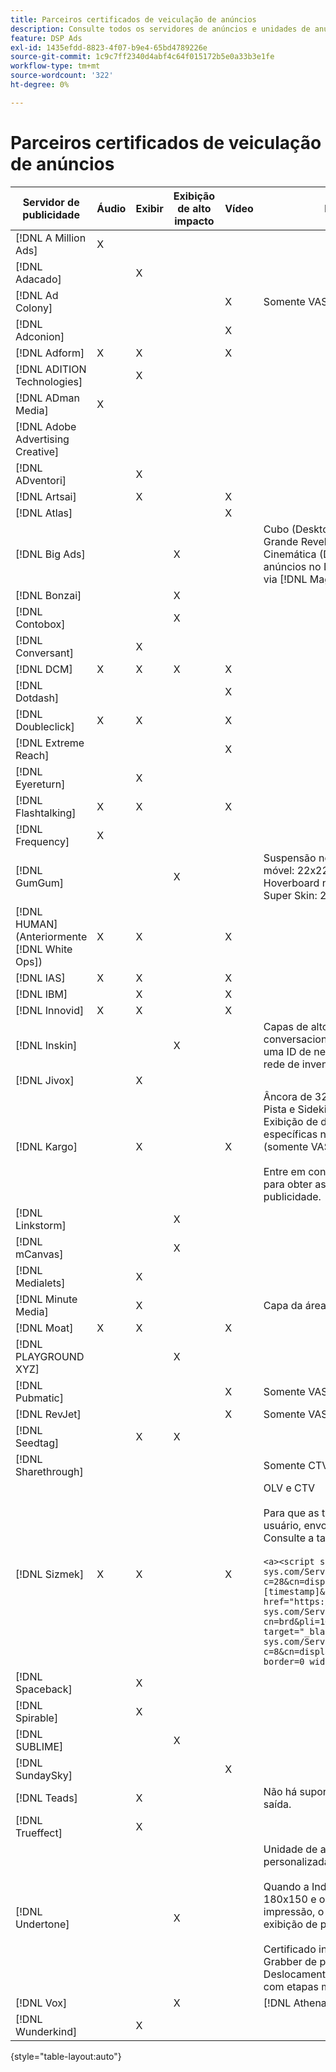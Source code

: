 ```yaml
---
title: Parceiros certificados de veiculação de anúncios
description: Consulte todos os servidores de anúncios e unidades de anúncios certificados.
feature: DSP Ads
exl-id: 1435efdd-8823-4f07-b9e4-65bd4789226e
source-git-commit: 1c9c7ff2340d4abf4c64f015172b5e0a33b3e1fe
workflow-type: tm+mt
source-wordcount: '322'
ht-degree: 0%

---
```


# Parceiros certificados de veiculação de anúncios

| Servidor de publicidade | Áudio | Exibir | Exibição de alto impacto | Vídeo | Requisitos especiais e notas |
| --- | --- | --- | --- | --- | --- |
| [!DNL A Million Ads] | X | | | | |
| [!DNL Adacado] | | X | | | |
| [!DNL Ad Colony] | | | | X | Somente VAST para dispositivos móveis |
| [!DNL Adconion] | | | | X | |
| [!DNL Adform] | X | X | | X | |
| [!DNL ADITION Technologies] | | X | | | |
| [!DNL ADman Media] | X | | | | |
| [!DNL Adobe Advertising Creative] | | | | | |
| [!DNL ADventori] | | X | | | |
| [!DNL Artsai] | | X | | X | |
| [!DNL Atlas] | | | | X | |
| [!DNL Big Ads] | | | X | | Cubo (Desktop), Cubo (Mobile), Cartões (Desktop), Grande Revelação (Desktop), Cine-Cube (Desktop), Cinemática (Desktop). Configure todos esses tipos de anúncios no DSP como 300x250. Certificado somente via [!DNL Magnite DV+]. |
| [!DNL Bonzai] | | | X | | |
| [!DNL Contobox] | | | X | | |
| [!DNL Conversant] | | X | | | |
| [!DNL DCM] | X | X | X | X | |
| [!DNL Dotdash] | | | | X | |
| [!DNL Doubleclick] | X | X | | X | |
| [!DNL Extreme Reach] | | | | X | |
| [!DNL Eyereturn] | | X | | | |
| [!DNL Flashtalking] | X | X | | X | |
| [!DNL Frequency] | X | | | | |
| [!DNL GumGum] | | | X | | Suspensão no slot: 21x21, Suspensão no slot Vídeo móvel: 22x22, Suspensão no slot Desktop: 24x24, Hoverboard no slot: 25x25, Velocidade no slot: 26x26, Super Skin: 29x29, Canto expansível na tela: 20x20 |
| [!DNL HUMAN] (Anteriormente [!DNL White Ops]) | X | X | | X | |
| [!DNL IAS] | X | X | | X | |
| [!DNL IBM] | | X | | X | |
| [!DNL Innovid] | X | X | | X | |
| [!DNL Inskin] | | | X | | Capas de alto impacto (incluindo anúncios conversacionais Cavai) devem ser servidas a partir de uma ID de negócios de exibição 180x150 em toda a rede de inventário Inskin. |
| [!DNL Jivox] | | X | | | |
| [!DNL Kargo] | | X | | X | Âncora de 320x50, BYOC, Passar o mouse, Sair, Sair, Pista e Sidekick; 300x250 Outstream, HighRise; Exibição de desktop padrão (IDs de plug-in de anúncio específicas não são necessárias); Âncora de vídeo (somente VAST); CTV via [!DNL Pubmatic]</br></br>Entre em contato com a equipe de conta do Adobe para obter assistência na configuração de unidades de publicidade. |
| [!DNL Linkstorm] | | | X | | |
| [!DNL mCanvas] | | | X | | |
| [!DNL Medialets] | | X | | | |
| [!DNL Minute Media] | | X | | | Capa da área de trabalho (970x250) |
| [!DNL Moat] | X | X | | X | |
| [!DNL PLAYGROUND XYZ] | | | X | | |
| [!DNL Pubmatic] | | | | X | Somente VAST |
| [!DNL RevJet] | | | | X | Somente VAST |
| [!DNL Seedtag] | | X | X | | |
| [!DNL Sharethrough] | | | | | Somente CTV, Nativo e Outstream |
| [!DNL Sizmek] | X | X | | X | OLV e CTV</br></br>Para que as tags sejam renderizadas na interface do usuário, envolva a tag com `<a>` tags (no início e no fim). Consulte a tag de exemplo abaixo:</br></br>`<a><script src="https://bs.serving-sys.com/Serving/adServer.bs?c=28&cn=display&pli=1074570064&w=900&h=550&ord=[timestamp]&ifrm=-1&z=0"></script> <noscript> <a href="https://bs.serving-sys.com/Serving/adServer.bs?cn=brd&pli=1074570064&Page=&Pos=-602368150" target="_blank"> <img src="https://bs.serving-sys.com/Serving/adServer.bs?c=8&cn=display&pli=1074570064&Page=&Pos=-602368150" border=0 width=900 height=550></a> </noscript><a>` |
| [!DNL Spaceback] | | X | | | |
| [!DNL Spirable] | | X | | | |
| [!DNL SUBLIME] | | | X | | |
| [!DNL SundaySky] | | | | X | |
| [!DNL Teads] | | X | | | Não há suporte disponível para VPAID no inventário de saída. |
| [!DNL Trueffect] | | X | | | |
| [!DNL Undertone] | | | X | | Unidade de anúncio de Grabber de página personalizada carregada como 180x150 no DSP</br></br>Quando a Index Exchange passa em um leilão de 180x150 e o DSP oferece no leilão e produz uma impressão, o criativo se expande para um anúncio de exibição de página inteira.</br></br>Certificado inicialmente para unidades de anúncio Grabber de página, Aderência expansível e Deslocamento de tela. Isso precisa ser recertificado, com etapas marcadas para os processos. |
| [!DNL Vox] | | | X | | [!DNL Athena] unidades de publicidade |
| [!DNL Wunderkind] | | X | | | |

{style="table-layout:auto"}
